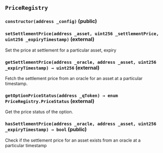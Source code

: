 ## `PriceRegistry`






### `constructor(address _config)` (public)





### `setSettlementPrice(address _asset, uint256 _settlementPrice, uint256 _expiryTimestamp)` (external)

Set the price at settlement for a particular asset, expiry




### `getSettlementPrice(address _oracle, address _asset, uint256 _expiryTimestamp) → uint256` (external)

Fetch the settlement price from an oracle for an asset at a particular timestamp.




### `getOptionPriceStatus(address _qToken) → enum PriceRegistry.PriceStatus` (external)

Get the price status of the option.




### `hasSettlementPrice(address _oracle, address _asset, uint256 _expiryTimestamp) → bool` (public)

Check if the settlement price for an asset exists from an oracle at a particular timestamp






